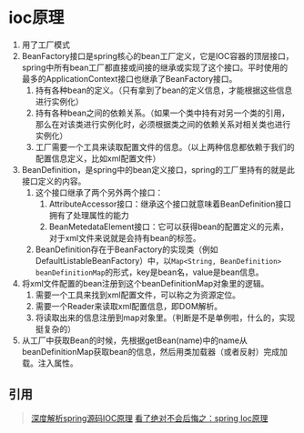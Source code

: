 # ioc原理

1. 用了工厂模式
2. BeanFactory接口是spring核心的bean工厂定义，它是IOC容器的顶层接口，spring中所有bean工厂都直接或间接的继承或实现了这个接口。平时使用的最多的ApplicationContext接口也继承了BeanFactory接口。
   1. 持有各种bean的定义。（只有拿到了bean的定义信息，才能根据这些信息进行实例化）
   2. 持有各种bean之间的依赖关系。（如果一个类中持有对另一个类的引用，那么在对该类进行实例化时，必须根据类之间的依赖关系对相关类也进行实例化）
   3. 工厂需要一个工具来读取配置文件的信息。（以上两种信息都依赖于我们的配置信息定义，比如xml配置文件）
3. BeanDefinition，是spring中的bean定义接口，spring的工厂里持有的就是此接口定义的内容。
   1. 这个接口继承了两个另外两个接口：
      1. AttributeAccessor接口：继承这个接口就意味着BeanDefinition接口拥有了处理属性的能力
      2. BeanMetedataElement接口：它可以获得bean的配置定义的元素，对于xml文件来说就是会持有bean的标签。
   2. BeanDefinition存在于BeanFactory的实现类（例如DefaultListableBeanFactory）中，以`Map<String, BeanDefinition> beanDefinitionMap`的形式，key是bean名，value是bean信息。
4. 将xml文件配置的bean注册到这个beanDefinitionMap对象里的逻辑。
   1. 需要一个工具来找到xml配置文件，可以称之为资源定位。
   2. 需要一个Reader来读取xml配置信息，即DOM解析。
   3. 将读取出来的信息注册到map对象里。（判断是不是单例啦，什么的，实现挺复杂的）
5. 从工厂中获取Bean的时候，先根据getBean(name)中的name从beanDefinitionMap获取bean的信息，然后用类加载器（或者反射）完成加载。注入属性。

## 引用

> [深度解析spring源码IOC原理](https://mp.weixin.qq.com/s/CSYHUBdIP0D3dt5dOkaxew)
> [看了绝对不会后悔之：spring Ioc原理](https://mp.weixin.qq.com/s/c_F1pva08rALLE0oqDz8YQ)